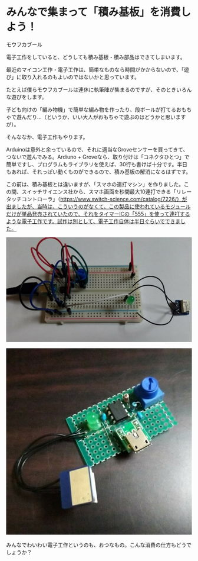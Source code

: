 # みんなで集まって「積み基板」を消費しよう！


モウフカブール

電子工作をしていると、どうしても積み基板・積み部品はできてしまいます。

最近のマイコン工作・電子工作は、簡単なものなら時間がかからないので、「遊び」に取り入れるのもよいのではないかと思っています。

たとえば僕らモウフカブールは連休に執筆陣が集まるのですが、そのときいろんな遊びをします。

子ども向けの「編み物機」で簡単な編み物を作ったり、段ボールが打てるおもちゃで遊んだり…（というか、いい大人がおもちゃで遊ぶのはどうかと思いますが）。

そんななか、電子工作もやります。

Arduinoは意外と余っているので、それに適当なGroveセンサーを買ってきて、つないで遊んでみる。Ardiuno + Groveなら、取り付けは「コネクタひとつ」で簡単ですし、プログラムもライブラリを使えば、30行も書けば十分です。半日もあれば、それっぽい動くものができるので、積み基板の解消になるはずです。

この前は、積み基板とは違いますが、「スマホの連打マシン」を作りました。この間、スイッチサイエンス社から、スマホ画面を秒間最大10連打できる「リレータッチコントローラ」（https://www.switch-science.com/catalog/7226/）が出ましたが、当時は、こういうのがなくて、この製品に使われているモジュールだけが単品発売されていたので、それをタイマーICの「555」を使って連打するような電子工作です。試作は別として、電子工作自体は半日ぐらいでできました。

![ブレッドボードで試作したもの（こっちはモウフの集いに向けて事前準備](images/chap-mofu/mofu1.jpg)

![ちゃんと基板に半田付けしたもの（こちらは半日ぐらいで工作できる）](images/chap-mofu/mofu2.jpg)

みんなでわいわい電子工作というのも、おつなもの。こんな消費の仕方もどうでしょうか？
